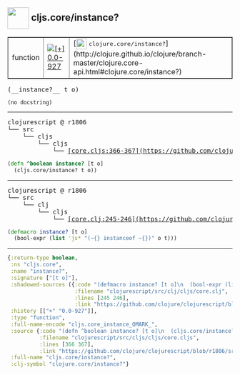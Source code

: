 ## <img width="48px" valign="middle" src="http://i.imgur.com/Hi20huC.png"> cljs.core/instance?

 <table border="1">
<tr>
<td>function</td>
<td><a href="https://github.com/cljsinfo/api-refs/tree/0.0-927"><img valign="middle" alt="[+] 0.0-927" src="https://img.shields.io/badge/+-0.0--927-lightgrey.svg"></a> </td>
<td>
[<img height="24px" valign="middle" src="http://i.imgur.com/1GjPKvB.png"> <samp>clojure.core/instance?</samp>](http://clojure.github.io/clojure/branch-master/clojure.core-api.html#clojure.core/instance?)
</td>
</tr>
</table>

 <samp>
(__instance?__ t o)<br>
</samp>

```
(no docstring)
```

---

 <pre>
clojurescript @ r1806
└── src
    └── cljs
        └── cljs
            └── <ins>[core.cljs:366-367](https://github.com/clojure/clojurescript/blob/r1806/src/cljs/cljs/core.cljs#L366-L367)</ins>
</pre>

```clj
(defn ^boolean instance? [t o]
  (cljs.core/instance? t o))
```


---

 <pre>
clojurescript @ r1806
└── src
    └── clj
        └── cljs
            └── <ins>[core.clj:245-246](https://github.com/clojure/clojurescript/blob/r1806/src/clj/cljs/core.clj#L245-L246)</ins>
</pre>

```clj
(defmacro instance? [t o]
  (bool-expr (list 'js* "(~{} instanceof ~{})" o t)))
```

---

```clj
{:return-type boolean,
 :ns "cljs.core",
 :name "instance?",
 :signature ["[t o]"],
 :shadowed-sources ({:code "(defmacro instance? [t o]\n  (bool-expr (list 'js* \"(~{} instanceof ~{})\" o t)))",
                     :filename "clojurescript/src/clj/cljs/core.clj",
                     :lines [245 246],
                     :link "https://github.com/clojure/clojurescript/blob/r1806/src/clj/cljs/core.clj#L245-L246"}),
 :history [["+" "0.0-927"]],
 :type "function",
 :full-name-encode "cljs.core_instance_QMARK_",
 :source {:code "(defn ^boolean instance? [t o]\n  (cljs.core/instance? t o))",
          :filename "clojurescript/src/cljs/cljs/core.cljs",
          :lines [366 367],
          :link "https://github.com/clojure/clojurescript/blob/r1806/src/cljs/cljs/core.cljs#L366-L367"},
 :full-name "cljs.core/instance?",
 :clj-symbol "clojure.core/instance?"}

```
